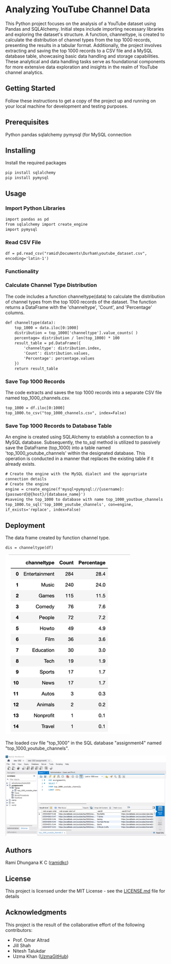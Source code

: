 # Analyzing YouTube Channel Data
This Python project focuses on the analysis of a YouTube dataset using Pandas and SQLAlchemy. Initial steps include importing necessary libraries and exploring the dataset's structure. A function, channeltype, is created to calculate the distribution of channel types from the top 1000 records, presenting the results in a tabular format. Additionally, the project involves extracting and saving the top 1000 records to a CSV file and a MySQL database table, showcasing basic data handling and storage capabilities. 
These analytical and data handling tasks serve as foundational components for more extensive data exploration and insights in the realm of YouTube channel analytics.

## Getting Started
Follow these instructions to get a copy of the project up and running on your local machine for development and testing purposes.

## Prerequisites
Python
pandas
sqlalchemy
pymysql (for MySQL connection

## Installing
Install the required packages
```
pip install sqlalchemy
pip install pymysql

```
## Usage
### Import Python Libraries
```
import pandas as pd
from sqlalchemy import create_engine
import pymysql
```
### Read CSV File

```
df = pd.read_csv("ramid\Documents\Durham\youtube_dataset.csv", encoding='latin-1')
```

### Functionality
### Calculate Channel Type Distribution

The code includes a function channeltype(data) to calculate the distribution of channel types from the top 1000 records of the dataset. The function returns a DataFrame with the 'channeltype', 'Count', and 'Percentage' columns.
```
def channeltype(data):
    top_1000 = data.iloc[0:1000]
    distribution = top_1000['channeltype'].value_counts( )
    percentage= distribution / len(top_1000) * 100
    result_table = pd.DataFrame({
        'channeltype': distribution.index,
        'Count': distribution.values,
        'Percentage': percentage.values
    })
    return result_table

```
### Save Top 1000 Records
The code extracts and saves the top 1000 records into a separate CSV file named top_1000_channels.csv.
```
top_1000 = df.iloc[0:1000]
top_1000.to_csv("top_1000_channels.csv", index=False)

```

### Save Top 1000 Records to Database Table
An engine is created using SQLAlchemy to establish a connection to a MySQL database. Subsequently, the to_sql method is utilized to passively save the DataFrame (top_1000) into a table named 'top_1000_youtube_channels' within the designated database. This operation is conducted in a manner that replaces the existing table if it already exists. 

```
# Create the engine with the MySQL dialect and the appropriate connection details
# Create the engine
engine = create_engine(f'mysql+pymysql://{username}:{password}@{host}/{database_name}')
#saveing the top_1000 to database with name top_1000_youtbue_channels
top_1000.to_sql('top_1000_youtube_channels', con=engine, if_exists='replace', index=False)

```
## Deployment
The data frame created by function channel type.
```
dis = channeltype(df)
```
![Alt Text](Picture1.png)

The loaded csv file "top_1000" in the SQL database "assignment4" named "top_1000_youtube_channels".

![Alt Text](Picture2.jpg)
## Authors
Rami Dhungana K C  ([ramidkc](https://github.com/ramidkc))

## License
This project is licensed under the MIT License - see the [LICENSE.md](License.md) file for details

## Acknowledgments
This project is the result of the collaborative effort of the following contributors:

- Prof. Omar Altrad
- Jill Shah
- Nitesh Talukdar
- Uzma Khan ([UzmaGitHub](https://github.com/UzmaGithub))


